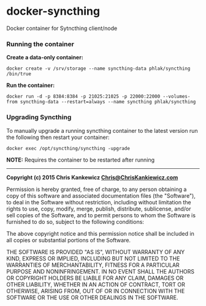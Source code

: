 docker-syncthing
================

Docker container for Sytncthing client/node


### Running the container

**Create a data-only container:**

    docker create -v /srv/storage --name syncthing-data phlak/syncthing /bin/true

**Run the container:**

    docker run -d -p 8384:8384 -p 21025:21025 -p 22000:22000 --volumes-from syncthing-data --restart=always --name syncthing phlak/syncthing


### Upgrading Syncthing

To manually upgrade a running syncthing container to the latest version run the
following then restart your container:

    docker exec /opt/syncthing/syncthing -upgrade

**NOTE:** Requires the container to be restarted after running

-----

**Copyright (c) 2015 Chris Kankewicz <Chris@ChrisKankiewicz.com>**

Permission is hereby granted, free of charge, to any person obtaining a copy
of this software and associated documentation files (the "Software"), to deal
in the Software without restriction, including without limitation the rights
to use, copy, modify, merge, publish, distribute, sublicense, and/or sell
copies of the Software, and to permit persons to whom the Software is
furnished to do so, subject to the following conditions:

The above copyright notice and this permission notice shall be included in
all copies or substantial portions of the Software.

THE SOFTWARE IS PROVIDED "AS IS", WITHOUT WARRANTY OF ANY KIND, EXPRESS OR
IMPLIED, INCLUDING BUT NOT LIMITED TO THE WARRANTIES OF MERCHANTABILITY,
FITNESS FOR A PARTICULAR PURPOSE AND NONINFRINGEMENT. IN NO EVENT SHALL THE
AUTHORS OR COPYRIGHT HOLDERS BE LIABLE FOR ANY CLAIM, DAMAGES OR OTHER
LIABILITY, WHETHER IN AN ACTION OF CONTRACT, TORT OR OTHERWISE, ARISING FROM,
OUT OF OR IN CONNECTION WITH THE SOFTWARE OR THE USE OR OTHER DEALINGS IN
THE SOFTWARE.
